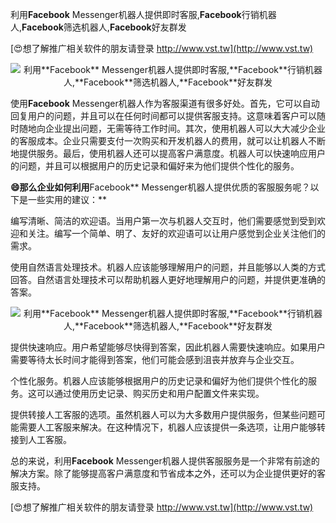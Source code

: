 利用**Facebook** Messenger机器人提供即时客服,**Facebook**行销机器人,**Facebook**筛选机器人,**Facebook**好友群发

[😍想了解推广相关软件的朋友请登录 http://www.vst.tw](http://www.vst.tw)

 <center><img src="https://vst.tw/MP4/tuiguang/png/8.png" alt="利用**Facebook** Messenger机器人提供即时客服,**Facebook**行销机器人,**Facebook**筛选机器人,**Facebook**好友群发"></center>

使用**Facebook** Messenger机器人作为客服渠道有很多好处。首先，它可以自动回复用户的问题，并且可以在任何时间都可以提供客服支持。这意味着客户可以随时随地向企业提出问题，无需等待工作时间。其次，使用机器人可以大大减少企业的客服成本。企业只需要支付一次购买和开发机器人的费用，就可以让机器人不断地提供服务。最后，使用机器人还可以提高客户满意度。机器人可以快速响应用户的问题，并且可以根据用户的历史记录和偏好来为他们提供个性化的服务。

**😄那么企业如何利用**Facebook** Messenger机器人提供优质的客服服务呢？以下是一些实用的建议：**

编写清晰、简洁的欢迎语。当用户第一次与机器人交互时，他们需要感觉到受到欢迎和关注。编写一个简单、明了、友好的欢迎语可以让用户感觉到企业关注他们的需求。

使用自然语言处理技术。机器人应该能够理解用户的问题，并且能够以人类的方式回答。自然语言处理技术可以帮助机器人更好地理解用户的问题，并提供更准确的答案。

 <center><img src="https://vst.tw/MP4/tuiguang/png/8.png" alt="利用**Facebook** Messenger机器人提供即时客服,**Facebook**行销机器人,**Facebook**筛选机器人,**Facebook**好友群发"></center>

提供快速响应。用户希望能够尽快得到答案，因此机器人需要快速响应。如果用户需要等待太长时间才能得到答案，他们可能会感到沮丧并放弃与企业交互。

个性化服务。机器人应该能够根据用户的历史记录和偏好为他们提供个性化的服务。这可以通过使用历史记录、购买历史和用户配置文件来实现。

提供转接人工客服的选项。虽然机器人可以为大多数用户提供服务，但某些问题可能需要人工客服来解决。在这种情况下，机器人应该提供一条选项，让用户能够转接到人工客服。

总的来说，利用**Facebook** Messenger机器人提供客服服务是一个非常有前途的解决方案。除了能够提高客户满意度和节省成本之外，还可以为企业提供更好的客服支持。

[😍想了解推广相关软件的朋友请登录 http://www.vst.tw](http://www.vst.tw)



